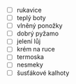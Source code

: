 - [ ] rukavice
- [ ] teplý boty
- [ ] vlněný ponožky
- [ ] dobrý pyžamo
- [ ] jelení lůj
- [ ] krém na ruce
- [ ] termoska
- [ ] nesmeky
- [ ] šusťákové kalhoty
